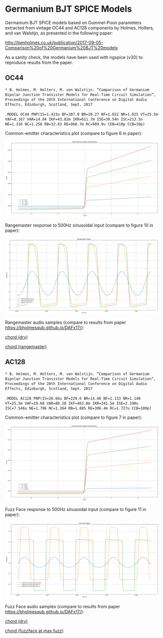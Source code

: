 # Germanium BJT SPICE Models

Germanium BJT SPICE models based on Gummel-Poon parameters extracted from vintage OC44 and AC128 components by Holmes, Holters, and van Walstijn, as presented in the following paper:

http://benholmes.co.uk/publication/2017-09-05-Comparison%20of%20Germanium%20BJT%20models

As a sanity check, the models have been used with ngspice (v30) to reproduce results from the paper.

## OC44

```
* B. Holmes, M. Holters, M. van Walstijn. “Comparison of Germanium Bipolar Junction Transistor Models for Real-Time Circuit Simulation”, Proceedings of the 20th International Conference on Digital Audio Effects, Edinburgh, Scotland, Sept. 2017

.MODEL OC44 PNP(IS=1.423u BF=307.0 BR=20.27 NF=1.022 NR=1.025 VT=25.5m VAF=8.167 VAR=14.84 IKF=43.82m IKR=611.7m ISE=30.54n ISC=213.5n NE=1.316 NC=1.258 RB=32.83 RE=968.7m RC=989.9u CEB=410p CCB=10p)
```

Common-emitter characteristics plot (compare to figure 6 in paper):

![](holmes2017/oc44/output.png)

Rangemaster response to 500Hz sinusoidal input (compare to figure 10 in paper):

![](holmes2017/oc44-rangemaster/output-frq_500-amps.png)

Rangemaster audio samples (compare to results from paper https://bholmesqub.github.io/DAFx17/):

[chord (dry)](holmes2017/oc44-rangemaster/chord.wav)

[chord (rangemaster)](holmes2017/oc44-rangemaster/chord-rangemaster.wav)

## AC128

```
* B. Holmes, M. Holters, M. van Walstijn. “Comparison of Germanium Bipolar Junction Transistor Models for Real-Time Circuit Simulation”, Proceedings of the 20th International Conference on Digital Audio Effects, Edinburgh, Scotland, Sept. 2017

.MODEL AC128 PNP(IS=20.66u BF=229.6 BR=14.66 NF=1.133 NR=1.140 VT=25.5m VAF=19.68 VAR=88.28 IKF=463.0m IKR=241.5m ISE=2.190u ISC=7.546u NE=1.796 NC=1.364 RB=1.885 RE=306.4m RC=1.727u CCB=100p)
```

Common-emitter characteristics plot (compare to figure 7 in paper):

![](holmes2017/ac128/output.png)

Fuzz Face response to 500Hz sinusoidal input (compare to figure 11 in paper):

![](holmes2017/ac128-fuzzface/output-fuz_0.99-frq_500-amps.png)

Fuzz Face audio samples (compare to results from paper https://bholmesqub.github.io/DAFx17/):

[chord (dry)](holmes2017/ac128-fuzzface/chord.wav)

[chord (fuzzface at max fuzz)](holmes2017/ac128-fuzzface/chord-fuzzface.wav)


